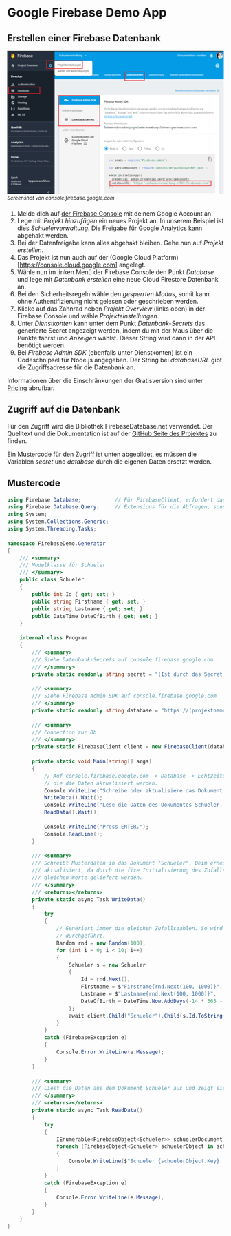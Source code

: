 # Google Firebase Demo App

## Erstellen einer Firebase Datenbank

![Firebase Console](FirebaseConsole.png)
<sup>*Screenshot von console.firebase.google.com*</sup>

1. Melde dich auf [der Firebase Console](https://console.firebase.google.com) mit deinem Google Account 
   an.
2. Lege mit *Projekt hinzufügen* ein neues Projekt an. In unserem Beispiel ist dies *Schuelerverwaltung*.
   Die Freigabe für Google Analytics kann abgehakt werden.
3. Bei der Datenfreigabe kann alles abgehakt bleiben. Gehe nun auf *Projekt erstellen*.
4. Das Projekt ist nun auch auf der (Google Cloud Platform)[https://console.cloud.google.com] angelegt.
5. Wähle nun im linken Menü der Firebase Console den Punkt *Database* und lege mit *Datenbank erstellen*
   eine neue Cloud Firestore Datenbank an.
6. Bei den Sicherheitsregeln wähle den *gesperrten Modus*, somit kann ohne Authentifizierung nicht gelesen
   oder geschrieben werden.
7. Klicke auf das Zahnrad neben *Projekt Overview* (links oben) in der Firebase Console und wähle *Projekteinstellungen*.
8. Unter *Dienstkonten* kann unter dem Punkt *Datenbank-Secrets* das generierte Secret angezeigt werden,
   indem du mit der Maus über die Punkte fährst und *Anzeigen* wählst. Dieser String wird dann in der API
   benötigt werden.
9. Bei *Firebase Admin SDK* (ebenfalls unter Dienstkonten) ist ein Codeschnipsel für Node.js angegeben. Der String bei *databaseURL*
   gibt die Zugriffsadresse für die Datenbank an.

Informationen über die Einschränkungen der Gratisversion sind unter [Pricing](https://firebase.google.com/pricing/)
abrufbar.

## Zugriff auf die Datenbank
Für den Zugriff wird die Bibliothek FirebaseDatabase.net verwendet. Der Quelltext und die Dokumentation
ist auf der [GitHub Seite des Projektes](https://github.com/step-up-labs/firebase-database-dotnet) zu finden.

Ein Mustercode für den Zugriff ist unten abgebildet, es müssen die Variablen *secret* und *database* durch
die eigenen Daten ersetzt werden.


## Mustercode
```c#
using Firebase.Database;           // Für FirebaseClient, erfordert das Paket FirebaseDatabase.net
using Firebase.Database.Query;     // Extensions für die Abfragen, sonst werden die Methoden nicht gefunden.
using System;
using System.Collections.Generic;
using System.Threading.Tasks;

namespace FirebaseDemo.Generator
{
    /// <summary>
    /// Modelklasse für Schueler
    /// </summary>
    public class Schueler
    {
        public int Id { get; set; }
        public string Firstname { get; set; }
        public string Lastname { get; set; }
        public DateTime DateOfBirth { get; set; }
    }

    internal class Program
    {
        /// <summary>
        /// Siehe Datenbank-Secrets auf console.firebase.google.com
        /// </summary>
        private static readonly string secret = "(Ist durch das Secret zu ersetzen)";

        /// <summary>
        /// Siehe Firebase Admin SDK auf console.firebase.google.com
        /// </summary>
        private static readonly string database = "https://(projektname).firebaseio.com";

        /// <summary>
        /// Connection zur Db
        /// </summary>
        private static FirebaseClient client = new FirebaseClient(database, new FirebaseOptions { AuthTokenAsyncFactory = () => Task.FromResult(secret) });

        private static void Main(string[] args)
        {
            // Auf console.firebase.google.com -> Database -> Echtzeitdatenbank kann live angesehen werden,
            // die die Daten aktualisiert werden.
            Console.WriteLine("Schreibe oder aktualisiere das Dokument Schueler...");
            WriteData().Wait();
            Console.WriteLine("Lese die Daten des Dokumentes Schueler...");
            ReadData().Wait();

            Console.WriteLine("Press ENTER.");
            Console.ReadLine();
        }

        /// <summary>
        /// Schreibt Musterdaten in das Dokument "Schueler". Beim erneuten Aufruf werden die Werte
        /// aktualisiert, da durch die fixe Initialisierung des Zufallszahlengenerators immer die
        /// gleichen Werte geliefert werden.
        /// </summary>
        /// <returns></returns>
        private static async Task WriteData()
        {
            try
            {
                // Generiert immer die gleichen Zufallszahlen. So wird beim 2. Durchlauf ein UPDATE
                // durchgeführt.
                Random rnd = new Random(100);
                for (int i = 0; i < 10; i++)
                {
                    Schueler s = new Schueler
                    {
                        Id = rnd.Next(),
                        Firstname = $"Firstname{rnd.Next(100, 1000)}",
                        Lastname = $"Lastname{rnd.Next(100, 1000)}",
                        DateOfBirth = DateTime.Now.AddDays(-14 * 365 - rnd.Next(0, 4 * 365))
                    };
                    await client.Child("Schueler").Child(s.Id.ToString()).PutAsync(s);
                }
            }
            catch (FirebaseException e)
            {
                Console.Error.WriteLine(e.Message);
            }
        }

        /// <summary>
        /// Liest die Daten aus dem Dokument Schueler aus und zeigt sie auf der Konsole an.
        /// </summary>
        /// <returns></returns>
        private static async Task ReadData()
        {
            try
            {
                IEnumerable<FirebaseObject<Schueler>> schuelerDocument = await client.Child("Schueler").OnceAsync<Schueler>();
                foreach (FirebaseObject<Schueler> schuelerObject in schuelerDocument)
                {
                    Console.WriteLine($"Schueler {schuelerObject.Key}: {schuelerObject.Object.Firstname} {schuelerObject.Object.Lastname}, Birth: {schuelerObject.Object.DateOfBirth}");
                }
            }
            catch (FirebaseException e)
            {
                Console.Error.WriteLine(e.Message);
            }
        }
    }
}

```
